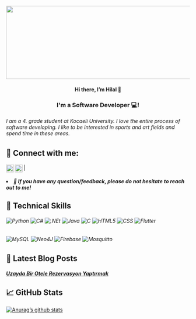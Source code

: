 <p align="center">
<img width="2000" height="200" src="https://user-images.githubusercontent.com/58916771/188623966-a4028c8a-994b-439b-bc76-6c3854597294.png" alt="my banner">


</p>

<h4 align="center">
Hi there, I’m Hilal 👋
</h4>
<h3 align="center">
I'm a Software Developer 💻!
</h3>

<h6>
I am a 4. grade student at Kocaeli University. I love the entire process of software developing. I like to be interested in sports and art fields and spend time in these areas. 
</h6>

<h2 >
🤝 Connect with me:
</h2>
<h4 >
  <a href="https://tr.linkedin.com/in/hilal-nisanci-46695b1b7?trk=public_profile_browsemap"><img align="left" src="https://raw.githubusercontent.com/yushi1007/yushi1007/main/images/linkedin.svg" alt="Hilal Nisanci | LinkedIn" width="21px"/></a>
  <a href="https://instagram.com/thelalsblog?igshid=YmMyMTA2M2Y="><img align="left" src="https://raw.githubusercontent.com/yushi1007/yushi1007/main/images/instagram.svg" alt="Hilal Nisanci | LinkedIn" width="21px"/></a>
</h4>
|
<h5 >
<li>💬 If you have any question/feedback, please do not hesitate to reach out to me!</li>
</h5>

<h2 >
💼 Technical Skills
</h2>
<h6>
  <img alt="Python" src="https://img.shields.io/badge/Python-14354C?style=for-the-badge&logo=python&logoColor=white"/>
  <img alt="C#" src="https://img.shields.io/badge/c%23-%23239120.svg?style=for-the-badge&logo=c-sharp&logoColor=white"/>
  <img alt=".NEt" src="https://img.shields.io/badge/.NET-5C2D91?style=for-the-badge&logo=.net&logoColor=white"/>
  <img alt="Java" src="https://img.shields.io/badge/java-%23ED8B00.svg?style=for-the-badge&logo=java&logoColor=white"/>
  <img alt="C" src="https://img.shields.io/badge/c-%2300599C.svg?style=for-the-badge&logo=c&logoColor=white"/>
  <img alt="HTML5" src="https://img.shields.io/badge/html5-%23E34F26.svg?style=for-the-badge&logo=html5&logoColor=white"/>
  <img alt="CSS" src="https://img.shields.io/badge/css3-%231572B6.svg?style=for-the-badge&logo=css3&logoColor=white"/>
  <img alt="Flutter" src="https://img.shields.io/badge/Flutter-%2302569B.svg?style=for-the-badge&logo=Flutter&logoColor=white"/>
  
</h6>

<h6>
  <img alt="MySQL" src="https://img.shields.io/badge/mysql-%2300f.svg?style=for-the-badge&logo=mysql&logoColor=white"/>
  <img alt="Neo4J" src="https://img.shields.io/badge/Neo4j-008CC1?style=for-the-badge&logo=neo4j&logoColor=white"/>
  <img alt="Firebase" src="https://img.shields.io/badge/Firebase-039BE5?style=for-the-badge&logo=Firebase&logoColor=white"/>
  <img alt="Mosquitto" src="https://img.shields.io/badge/mosquitto-%233C5280.svg?style=for-the-badge&logo=eclipsemosquitto&logoColor=white"/>
  
</h6>

<h2 >
📝 Latest Blog Posts
</h2>
<h5 >

<a href="https://www.kampustenevar.com/kategori-bilim-ve-teknoloji/uzayda-bir-otele-rezervasyon-yaptirmak-" target=”_blank” rel=”noreferrer”>Uzayda Bir Otele Rezervasyon Yaptırmak</a>

</h5>

<h2 >
📈 GitHub Stats
</h2>

[![Anurag’s github stats](https://github-readme-stats.vercel.app/api?username=hilalfnisanci)](https://github.com/hilalfnisanci)


<!--

[![Top Langs](https://github-readme-stats.vercel.app/api/top-langs/?username=hilalfnisanci&layout=compact)](https://github.com/hilalfnisanci)
**hilalfnisanci/hilalfnisanci** is a ✨ _special_ ✨ repository because its `README.md` (this file) appears on your GitHub profile.

Here are some ideas to get you started:

- 🔭 I’m currently working on ...
- 🌱 I’m currently learning ...
- 👯 I’m looking to collaborate on ...
- 🤔 I’m looking for help with ...
- 💬 Ask me about ...
- 📫 How to reach me: ...
- 😄 Pronouns: ...
- ⚡ Fun fact: ...
-->
